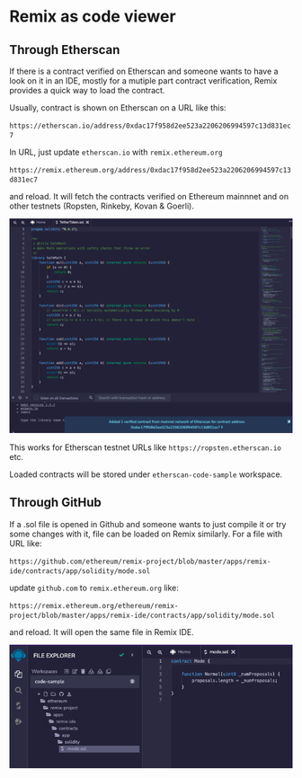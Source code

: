 Remix as code viewer
=============================

Through Etherscan
------------------

If there is a contract verified on Etherscan and someone wants to have a look on it in an IDE, mostly for a mutiple part contract verification, Remix provides a quick way to load the contract.

Usually, contract is shown on Etherscan on a URL like this:

`https://etherscan.io/address/0xdac17f958d2ee523a2206206994597c13d831ec7`

In URL, just update `etherscan.io` with `remix.ethereum.org`

`https://remix.ethereum.org/address/0xdac17f958d2ee523a2206206994597c13d831ec7`

and reload. It will fetch the contracts verified on Ethereum mainnnet and on other testnets (Ropsten, Rinkeby, Kovan & Goerli).

![](images/a-code-viewer-etherscan.png)

This works for Etherscan testnet URLs like `https://ropsten.etherscan.io` etc.

Loaded contracts will be stored under `etherscan-code-sample` workspace. 

Through GitHub
------------------

If a .sol file is opened in Github and someone wants to just compile it or try some changes with it, file can be loaded on Remix similarly. For a file with URL like:

`https://github.com/ethereum/remix-project/blob/master/apps/remix-ide/contracts/app/solidity/mode.sol`

update `github.com` to `remix.ethereum.org` like:

`https://remix.ethereum.org/ethereum/remix-project/blob/master/apps/remix-ide/contracts/app/solidity/mode.sol`

and reload. It will open the same file in Remix IDE.

![](images/a-code-viewer-github.png)
